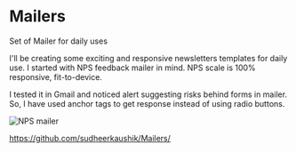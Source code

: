 # Mailers
Set of Mailer for daily uses

I'll be creating some exciting and responsive newsletters templates for daily use. I started with NPS feedback mailer in mind. NPS scale is 100% responsive, fit-to-device.

I tested it in Gmail and noticed alert suggesting risks behind forms in mailer. So, I have used anchor tags to get response instead of using radio buttons.

![NPS mailer](https://github.com/sudheerkaushik/Mailers/blob/master/NPS-mailer.png)

https://github.com/sudheerkaushik/Mailers/

